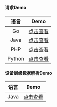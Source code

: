 #### 请求Demo

| 语言    | Demo     | 
| :----: | :------------: |
| Go     | [点击查看](https://github.com/anythinkteam/openapi/blob/master/demo/go/openapi_demo.go) | 
| Java   | [点击查看](https://github.com/anythinkteam/openapi/tree/master/demo/java/com.test) | 
| PHP    | [点击查看](https://github.com/anythinkteam/openapi/blob/master/demo/php/openapi_php.php) |
| Python | [点击查看](https://github.com/anythinkteam/openapi/blob/master/demo/python/openapi_demo.py) | 

#### 设备层级数据解析Demo

| 语言    | Demo     | 
| :----: | :------------: | 
| Java   | [点击查看](https://github.com/anythinkteam/openapi/blob/master/demo/parse_file/ParseCsv.java) | 
